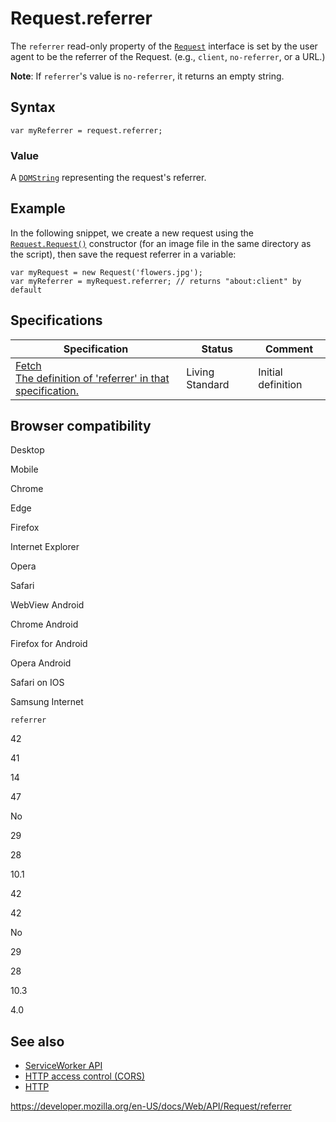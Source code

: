 # Request.referrer

The `referrer` read-only property of the [`Request`](../request) interface is set by the user agent to be the referrer of the Request. (e.g., `client`, `no-referrer`, or a URL.)

**Note**: If `referrer`'s value is `no-referrer`, it returns an empty string.

## Syntax

    var myReferrer = request.referrer;

### Value

A [`DOMString`](../domstring) representing the request's referrer.

## Example

In the following snippet, we create a new request using the [`Request.Request()`](request) constructor (for an image file in the same directory as the script), then save the request referrer in a variable:

    var myRequest = new Request('flowers.jpg');
    var myReferrer = myRequest.referrer; // returns "about:client" by default

## Specifications

<table><thead><tr class="header"><th>Specification</th><th>Status</th><th>Comment</th></tr></thead><tbody><tr class="odd"><td><a href="https://fetch.spec.whatwg.org/#dom-request-referrer">Fetch<br />
<span class="small">The definition of 'referrer' in that specification.</span></a></td><td><span class="spec-living">Living Standard</span></td><td>Initial definition</td></tr></tbody></table>

## Browser compatibility

Desktop

Mobile

Chrome

Edge

Firefox

Internet Explorer

Opera

Safari

WebView Android

Chrome Android

Firefox for Android

Opera Android

Safari on IOS

Samsung Internet

`referrer`

42

41

14

47

No

29

28

10.1

42

42

No

29

28

10.3

4.0

## See also

- [ServiceWorker API](../service_worker_api)
- [HTTP access control (CORS)](https://developer.mozilla.org/en-US/docs/Web/HTTP/CORS)
- [HTTP](https://developer.mozilla.org/en-US/docs/Web/HTTP)

<a href="https://developer.mozilla.org/en-US/docs/Web/API/Request/referrer" class="_attribution-link">https://developer.mozilla.org/en-US/docs/Web/API/Request/referrer</a>
